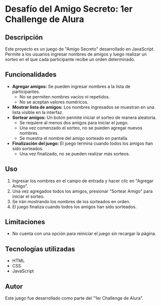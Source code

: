 # Desafío del Amigo Secreto: 1er Challenge de Alura

## Descripción
Este proyecto es un juego de "Amigo Secreto" desarrollado en JavaScript. Permite a los usuarios ingresar nombres de amigos y luego realizar un sorteo en el que cada participante recibe un orden determinado.

## Funcionalidades
- **Agregar amigos:** Se pueden ingresar nombres a la lista de participantes.
  - No se permiten nombres vacíos ni repetidos.
  - No se aceptan valores numéricos.
- **Mostrar lista de amigos:** Los nombres ingresados se muestran en una lista visible en la interfaz.
- **Sortear amigos:** Un botón permite iniciar el sorteo de manera aleatoria.
  - Se requiere al menos dos amigos para iniciar el juego.
  - Una vez comenzado el sorteo, no se pueden agregar nuevos nombres.
  - Se muestra el nombre del amigo sorteado en pantalla.
- **Finalización del juego:** El juego termina cuando todos los amigos han sido sorteados.
  - Una vez finalizado, no se pueden realizar más sorteos.

## Uso
1. Ingresar los nombres en el campo de entrada y hacer clic en "Agregar Amigo".
2. Una vez agregados todos los amigos, presionar "Sortear Amigo" para iniciar el sorteo.
3. Se irán mostrando los nombres de los sorteados en orden.
4. El juego finaliza cuando todos los amigos han sido sorteados.

## Limitaciones
- No cuenta con una opción para reiniciar el juego sin recargar la página.

## Tecnologías utilizadas
- HTML
- CSS
- JavaScript

## Autor
Este juego fue desarrollado como parte del "1er Challenge de Alura".
